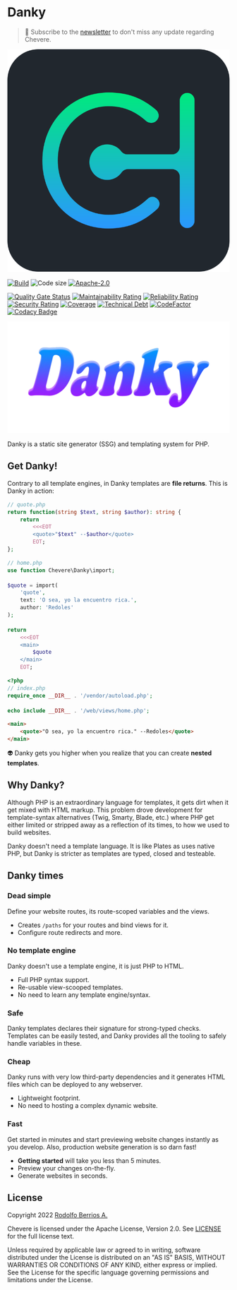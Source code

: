 # Danky

> 🔔 Subscribe to the [newsletter](https://newsletter.chevereto.com/subscription?f=gTmksA6763vPCG763763kYCOTgWu6Kx4BPohVDY97aHddrqis6B763cHay8dhtmMKlI6r3vUfGREZmSvDNNGj3MlrRJV7A) to don't miss any update regarding Chevere.

![Chevere](chevere.svg)

[![Build](https://img.shields.io/github/workflow/status/chevere/danky/Test?style=flat-square)](https://github.com/chevere/danky/actions) ![Code size](https://img.shields.io/github/languages/code-size/chevere/danky?style=flat-square) [![Apache-2.0](https://img.shields.io/github/license/chevere/danky?style=flat-square)](LICENSE)

[![Quality Gate Status](https://sonarcloud.io/api/project_badges/measure?project=chevere_danky&metric=alert_status)](https://sonarcloud.io/dashboard?id=chevere_danky) [![Maintainability Rating](https://sonarcloud.io/api/project_badges/measure?project=chevere_danky&metric=sqale_rating)](https://sonarcloud.io/dashboard?id=chevere_danky) [![Reliability Rating](https://sonarcloud.io/api/project_badges/measure?project=chevere_danky&metric=reliability_rating)](https://sonarcloud.io/dashboard?id=chevere_danky) [![Security Rating](https://sonarcloud.io/api/project_badges/measure?project=chevere_danky&metric=security_rating)](https://sonarcloud.io/dashboard?id=chevere_danky) [![Coverage](https://sonarcloud.io/api/project_badges/measure?project=chevere_danky&metric=coverage)](https://sonarcloud.io/dashboard?id=chevere_danky) [![Technical Debt](https://sonarcloud.io/api/project_badges/measure?project=chevere_danky&metric=sqale_index)](https://sonarcloud.io/dashboard?id=chevere_danky) [![CodeFactor](https://www.codefactor.io/repository/github/chevere/danky/badge)](https://www.codefactor.io/repository/github/chevere/danky) [![Codacy Badge](https://app.codacy.com/project/badge/Grade/b956754f8ff04aaa9ca24a6e4cc21661)](https://www.codacy.com/gh/chevere/danky/dashboard)

![Danky](.github/banner/danky-logo.webp)

Danky is a static site generator (SSG) and templating system for PHP.

## Get Danky!

Contrary to all template engines, in Danky templates are **file returns**. This is Danky in action:

```php
// quote.php
return function(string $text, string $author): string {
    return
        <<<EOT
        <quote>"$text" --$author</quote>
        EOT;
};
```

```php
// home.php
use function Chevere\Danky\import;

$quote = import(
    'quote',
    text: 'O sea, yo la encuentro rica.',
    author: 'Redoles'
);

return
    <<<EOT
    <main>
        $quote
    </main>
    EOT;
```

```php
<?php
// index.php
require_once __DIR__ . '/vendor/autoload.php';

echo include __DIR__ . '/web/views/home.php';
```

```html
<main>
    <quote>"O sea, yo la encuentro rica." --Redoles</quote>
</main>
```

👽 Danky gets you higher when you realize that you can create **nested templates**.

## Why Danky?

Although PHP is an extraordinary language for templates, it gets dirt when it get mixed with HTML markup. This problem drove development for template-syntax alternatives (Twig, Smarty, Blade, etc.) where PHP get either limited or stripped away as a reflection of its times, to how we used to build websites.

Danky doesn't need a template language. It is like Plates as uses native PHP, but Danky is stricter as templates are typed, closed and testeable.

## Danky times

### Dead simple

Define your website routes, its route-scoped variables and the views.

* Creates `/paths` for your routes and bind views for it.
* Configure route redirects and more.

### No template engine

Danky doesn't use a template engine, it is just PHP to HTML.

* Full PHP syntax support.
* Re-usable view-scooped templates.
* No need to learn any template engine/syntax.

### Safe

Danky templates declares their signature for strong-typed checks. Templates can be easily tested, and Danky provides all the tooling to safely handle variables in these.

### Cheap

Danky runs with very low third-party dependencies and it generates HTML files which can be deployed to any webserver.

* Lightweight footprint.
* No need to hosting a complex dynamic website.

### Fast

Get started in minutes and start previewing website changes instantly as you develop. Also, production website generation is so darn fast!

* **Getting started** will take you less than 5 minutes.
* Preview your changes on-the-fly.
* Generate websites in seconds.

## License

Copyright 2022 [Rodolfo Berrios A.](https://rodolfoberrios.com/)

Chevere is licensed under the Apache License, Version 2.0. See [LICENSE](LICENSE) for the full license text.

Unless required by applicable law or agreed to in writing, software distributed under the License is distributed on an "AS IS" BASIS, WITHOUT WARRANTIES OR CONDITIONS OF ANY KIND, either express or implied. See the License for the specific language governing permissions and limitations under the License.
